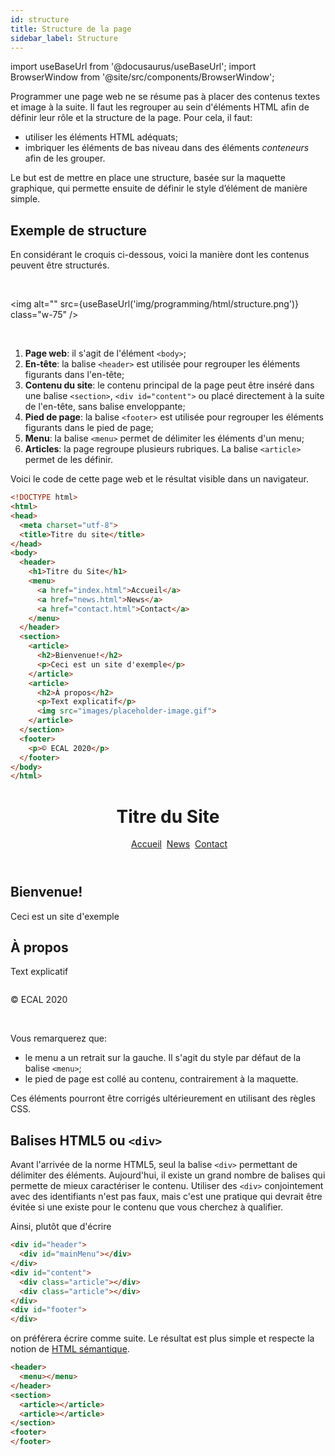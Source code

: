 ```yaml
---
id: structure
title: Structure de la page
sidebar_label: Structure
---
```


import useBaseUrl from '@docusaurus/useBaseUrl';
import BrowserWindow from '@site/src/components/BrowserWindow';

Programmer une page web ne se résume pas à placer des contenus textes et image à la suite. Il faut les regrouper au sein d'éléments HTML afin de définir leur rôle et la structure de la page. Pour cela, il faut:
- utiliser les éléments HTML adéquats;
- imbriquer les éléments de bas niveau dans des éléments *conteneurs* afin de les grouper.

Le but est de mettre en place une structure, basée sur la maquette graphique, qui permette ensuite de définir le style d’élément de manière simple.

## Exemple de structure

En considérant le croquis ci-dessous, voici la manière dont les contenus peuvent être structurés.

<br/>

<img alt="" src={useBaseUrl('img/programming/html/structure.png')} class="w-75" />

<br/>

1. **Page web**: il s'agit de l'élément ```<body>```;
2. **En-tête**: la balise ```<header>``` est utilisée pour regrouper les éléments figurants dans l'en-tête;
3. **Contenu du site**: le contenu principal de la page peut être inséré dans une balise ```<section>```, ```<div id="content">``` ou placé directement à la suite de l'en-tête, sans balise enveloppante;
4. **Pied de page**: la balise ```<footer>``` est utilisée pour regrouper les éléments figurants dans le pied de page;
5. **Menu**: la balise ```<menu>``` permet de délimiter les éléments d'un menu;
6. **Articles**: la page regroupe plusieurs rubriques. La balise ```<article>``` permet de les définir.


Voici le code de cette page web et le résultat visible dans un navigateur.

```html
<!DOCTYPE html>
<html>
<head>
  <meta charset="utf-8">
  <title>Titre du site</title>
</head>
<body>
  <header>
    <h1>Titre du Site</h1>
    <menu>
      <a href="index.html">Accueil</a>
      <a href="news.html">News</a>
      <a href="contact.html">Contact</a>
    </menu>
  </header>
  <section>
    <article>
      <h2>Bienvenue!</h2>
      <p>Ceci est un site d'exemple</p>
    </article>
    <article>
      <h2>À propos</h2>
      <p>Text explicatif</p>
      <img src="images/placeholder-image.gif">
    </article>
  </section>
  <footer>
    <p>© ECAL 2020</p>
  </footer>
</body>
</html>
```

<BrowserWindow minHeight="250px" url="index.html">
  <header>
    <h1>Titre du Site</h1>
    <menu>
      <a href="index.html">Accueil</a>&nbsp;
      <a href="news.html">News</a>&nbsp;
      <a href="contact.html">Contact</a>&nbsp;
    </menu>
  </header>
  <section>
    <article>
      <h2>Bienvenue!</h2>
      <p>Ceci est un site d'exemple</p>
    </article>
    <article>
      <h2>À propos</h2>
      <p>Text explicatif</p>
      <img alt="" src={useBaseUrl('img/placeholder-image.gif')} />
    </article>
  </section>
  <footer>
    <p>© ECAL 2020</p>
  </footer>
</BrowserWindow>

<br/>

Vous remarquerez que:
- le menu a un retrait sur la gauche. Il s'agit du style par défaut de la balise ```<menu>```;
- le pied de page est collé au contenu, contrairement à la maquette.

Ces éléments pourront être corrigés ultérieurement en utilisant des règles CSS.

## Balises HTML5 ou ```<div>```

Avant l'arrivée de la norme HTML5, seul la balise ```<div>``` permettant de délimiter des éléments. Aujourd'hui, il existe un grand nombre de balises qui permette de mieux caractériser le contenu. Utiliser des ```<div>``` conjointement avec des identifiants n'est pas faux, mais c'est une pratique qui devrait être évitée si une existe pour le contenu que vous cherchez à qualifier.

Ainsi, plutôt que d'écrire

```html
<div id="header">
  <div id="mainMenu"></div>
</div>
<div id="content">
  <div class="article"></div>
  <div class="article"></div>
</div>
<div id="footer">
</div>
```

on préférera écrire comme suite. Le résultat est plus simple et respecte la notion de <a href="https://fr.wikipedia.org/wiki/HTML_s%C3%A9mantique" target="_blank">HTML sémantique</a>.

```html
<header>
  <menu></menu>
</header>
<section>
  <article></article>
  <article></article>
</section>
<footer>
</footer>
```
